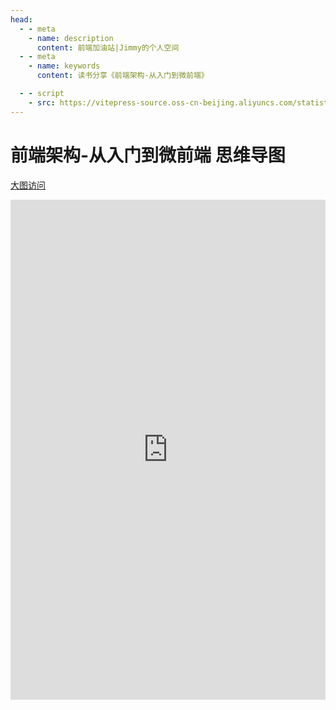 ```yaml
---
head:
  - - meta
    - name: description
      content: 前端加油站|Jimmy的个人空间
  - - meta
    - name: keywords
      content: 读书分享《前端架构-从入门到微前端》

  - - script
    - src: https://vitepress-source.oss-cn-beijing.aliyuncs.com/statistics.js
---
```


# 前端架构-从入门到微前端 思维导图

[大图访问](https://www.processon.com/embed/61f771747d9c0806abad5b5e)

<iframe id="embed_dom" name="embed_dom" frameborder="0" style="width:100%; height:800px;" src="https://www.processon.com/embed/61f771747d9c0806abad5b5e"></iframe>
